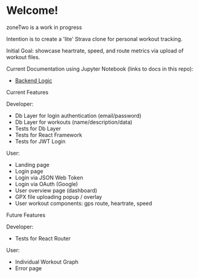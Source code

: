 # Welcome!

zoneTwo is a work in progress

Intention is to create a 'lite' Strava clone for personal workout tracking.

Initial Goal: showcase heartrate, speed, and route metrics via upload of workout files.

Current Documentation using Jupyter Notebook (links to docs in this repo):

<ul>
  <li>
    <a href='https://github.com/jayflan/docs/blob/main/zoneTwo/backendGpx.ipynb'>Backend Logic</a>
  </li>
</ul>


Current Features

Developer:

- Db Layer for login authentication (email/password)
- Db Layer for workouts (name/description/data)
- Tests for Db Layer
- Tests for React Framework
- Tests for JWT Login

User:

- Landing page
- Login page
- Login via JSON Web Token
- Login via OAuth (Google)
- User overview page (dashboard)
- GPX file uploading popup / overlay
- User workout components: gps route, heartrate, speed

Future Features

Developer:

- Tests for React Router

User:
- Individual Workout Graph
- Error page

